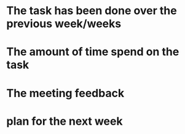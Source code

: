 # The task has been done over the previous week/weeks



# The amount of time spend on the task



# The meeting feedback



# plan for the next week


